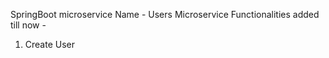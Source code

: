 SpringBoot microservice Name - Users Microservice
Functionalities added till now - 
  1. Create User
